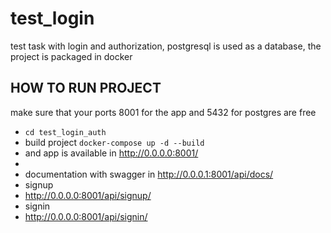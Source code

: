 # test_login
test task with login and authorization, postgresql is used as a database, the project is packaged in docker

## HOW TO RUN PROJECT
make sure that your ports 8001 for the app and 5432 for postgres are free
- `cd test_login_auth`
- build project `docker-compose up -d --build`
- and app is available in http://0.0.0.0:8001/
- 
-  documentation with swagger in http://0.0.0.1:8001/api/docs/
-  signup
-  http://0.0.0.0:8001/api/signup/
-  signin
-  http://0.0.0.0:8001/api/signin/

